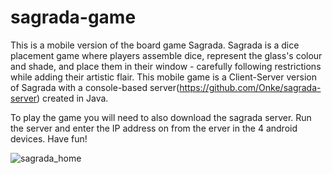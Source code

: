 # sagrada-game
This is a mobile version of the board game Sagrada. Sagrada is a dice placement game where players assemble dice, represent the glass's colour and shade, and place them in their window - carefully following restrictions while adding their artistic flair. This mobile game is a Client-Server version of Sagrada with a console-based server(https://github.com/Onke/sagrada-server) created in Java.

To play the game you will need to also download the sagrada server. Run the server and enter the IP address on from the erver in the 4 android devices. Have fun!

![sagrada_home](https://user-images.githubusercontent.com/79706797/118373456-2e939a80-b5b7-11eb-8292-93954ee144e2.JPG)



